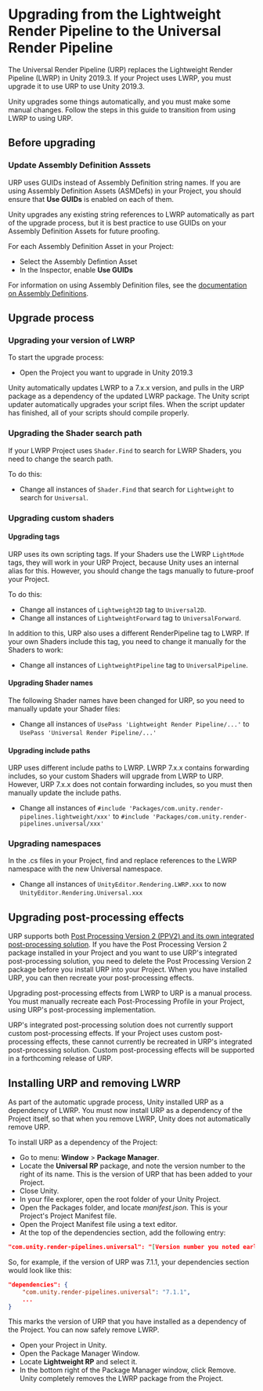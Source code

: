 # Upgrading from the Lightweight Render Pipeline to the Universal Render Pipeline
The Universal Render Pipeline (URP) replaces the Lightweight Render Pipeline (LWRP) in Unity 2019.3. If your Project uses LWRP, you must upgrade it to use URP to use Unity 2019.3.

Unity upgrades some things automatically, and you must make some manual changes. Follow the steps in this guide to transition from using LWRP to using URP.

## Before upgrading
### Update Assembly Definition Asssets
URP uses GUIDs instead of Assembly Definition string names. If you are using Assembly Definition Assets (ASMDefs) in your Project, you should ensure that **Use GUIDs** is enabled on each of them. 

Unity upgrades any existing string references to LWRP automatically as part of the upgrade process, but it is best practice to use GUIDs on your Assembly Definition Assets for future proofing.

For each Assembly Definition Asset in your Project:

* Select the Assembly Defintion Asset
* In the Inspector, enable **Use GUIDs**

For information on using Assembly Definition files, see the [documentation on Assembly Definitions](https://docs.unity3d.com/Manual/ScriptCompilationAssemblyDefinitionFiles.html).

## Upgrade process
### Upgrading your version of LWRP
To start the upgrade process:

* Open the Project you want to upgrade in Unity 2019.3

Unity automatically updates LWRP to a 7.x.x version, and pulls in the URP package as a dependency of the updated LWRP package. The Unity script updater automatically upgrades your script files. When the script updater has finished, all of your scripts should compile properly.

### Upgrading the Shader search path
If your LWRP Project uses `Shader.Find` to search for LWRP Shaders, you need to change the search path.

To do this:
* Change all instances of `Shader.Find` that search for `Lightweight` to search for `Universal`.

### Upgrading custom shaders
#### Upgrading tags
URP uses its own scripting tags. If your Shaders use the LWRP `LightMode` tags, they will work in your URP Project, because Unity uses an internal alias for this. However, you should change the tags manually to future-proof your Project.

To do this:

* Change all instances of `Lightweight2D` tag to `Universal2D`.
* Change all instances of `LightweightForward` tag to `UniversalForward`.

In addition to this, URP also uses a different RenderPipeline tag to LWRP. If your own Shaders include this tag, you need to change it manually for the Shaders to work:

* Change all instances of `LightweightPipeline` tag to `UniversalPipeline`.

#### Upgrading Shader names
The following Shader names have been changed for URP, so you need to manually update your Shader files:
* Change all instances of  `UsePass 'Lightweight Render Pipeline/...'` to `UsePass 'Universal Render Pipeline/...'`

#### Upgrading include paths
URP uses different include paths to LWRP. LWRP 7.x.x contains forwarding includes, so your custom Shaders will upgrade from LWRP to URP. However, URP 7.x.x does not contain forwarding includes, so you must then manually update the include paths.

* Change all instances of `#include 'Packages/com.unity.render-pipelines.lightweight/xxx'` to  `#include 'Packages/com.unity.render-pipelines.universal/xxx'`

### Upgrading namespaces
In the .cs files in your Project, find and replace references to the LWRP namespace with the new Universal namespace.

* Change all instances of `UnityEditor.Rendering.LWRP.xxx` to now `UnityEditor.Rendering.Universal.xxx`

## Upgrading post-processing effects

URP supports both [Post Processing Version 2 (PPV2) and its own integrated post-processing solution](integration-with-post-processing.md). If you have the Post Processing Version 2 package installed in your Project and you want to use URP's integrated post-processing solution, you need to delete the Post Processing Version 2 package before you install URP into your Project. When you have installed URP, you can then recreate your post-processing effects.

Upgrading post-processing effects from LWRP to URP is a manual process. You must manually recreate each Post-Processing Profile in your Project, using URP's post-processing implementation.

URP's integrated post-processing solution does not currently support custom post-processing effects. If your Project uses custom post-processing effects, these cannot currently be recreated in URP's integrated post-processing solution. Custom post-processing effects will be supported in a forthcoming release of URP.

## Installing URP and removing LWRP
As part of the automatic upgrade process, Unity installed URP as a dependency of LWRP. You must now install URP as a dependency of the Project itself, so that when you remove LWRP, Unity does not automatically remove URP.

To install URP as a dependency of the Project:

* Go to menu: **Window** > **Package Manager**. 
* Locate the **Universal RP** package, and note the version number to the right of its name. This is the version of URP that has been added to your Project.
* Close Unity.
* In your file explorer, open the root folder of your Unity Project.
* Open the Packages folder, and locate *manifest.json*. This is your Project's Project Manifest file.
* Open the Project Manifest file using a text editor.
* At the top of the dependencies section, add the following entry:

```json
"com.unity.render-pipelines.universal": "[Version number you noted earlier]"
```

So, for example, if the version of URP was 7.1.1, your dependencies section would look like this:

```json
"dependencies": {
    "com.unity.render-pipelines.universal": "7.1.1",
    ...
}
```

This marks the version of URP that you have installed as a dependency of the Project. You can now safely remove LWRP.

* Open your Project in Unity.
* Open the Package Manager Window.
* Locate **Lightweight RP** and select it.
* In the bottom right of the Package Manager window, click Remove. Unity completely removes the LWRP package from the Project.
